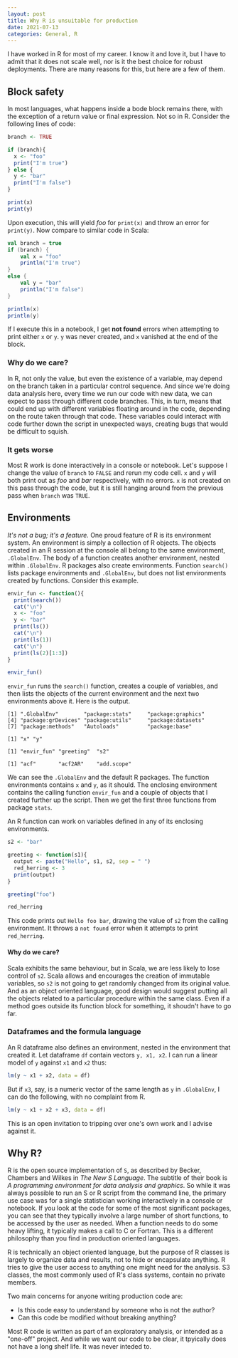 ```yaml
---
layout: post
title: Why R is unsuitable for production
date: 2021-07-13
categories: General, R
---
```


I have worked in R for most of my career. I know it and love it, but I have to admit that it does not scale well, nor is it the best choice for robust deployments. There are many reasons for this, but here are a few of them.

## Block safety

In most languages, what happens inside a bode block remains there, with the exception of a return value or final expression. Not so in R. Consider the following lines of code:

```r
branch <- TRUE

if (branch){
  x <- "foo"
  print("I'm true")
} else {
  y <- "bar"
  print("I'm false")
}

print(x)
print(y)
```

Upon execution, this will yield *foo* for `print(x)` and throw an error for `print(y)`. Now compare to similar code in Scala:

```scala
val branch = true
if (branch) {
    val x = "foo"
    println("I'm true")
}
else {
    val y = "bar"
    println("I'm false")
}

println(x)
println(y)
```

If I execute this in a notebook, I get **not found** errors when attempting to print either `x` or `y`. `y` was never created, and `x` vanished at the end of the block. 

### Why do we care?

In R, not only the value, but even the existence of a variable, may depend on the branch taken in a particular control sequence. And since we're doing data analysis here, every time we run our code with new data, we can expect to pass through different code branches. This, in turn, means that could end up with different variables floating around in the code, depending on the route taken through that code. These variables could interact with code further down the script in unexpected ways, creating bugs that would be difficult to squish.

### It gets worse

Most R work is done interactively in a console or notebook. Let's suppose I change the value of `branch` to `FALSE` and rerun my code cell. `x` and `y` will both print out as *foo* and *bar* respectively, with no errors. `x` is not created on this pass through the code, but it is still hanging around from the previous pass when `branch` was `TRUE`. 

## Environments

*It's not a bug; it's a feature.* One proud feature of R is its environment system. An environment is simply a collection of R objects. The objects created in an R session at the console all belong to the same environment, `.GlobalEnv`. The body of a function creates another environment, nested within `.GlobalEnv`. R packages also create environments. Function `search()` lists package environments and `.GlobalEnv`, but does not list environments created by functions. Consider this example.

```r
envir_fun <- function(){
  print(search())
  cat("\n")
  x <- "foo"
  y <- "bar"
  print(ls())
  cat("\n")
  print(ls(1))
  cat("\n")
  print(ls(2)[1:3])
}

envir_fun()
```

`envir_fun` runs the `search()` function, creates a couple of variables, and then lists the objects of the current environment and the next two environments above it. Here is the output.

```
[1] ".GlobalEnv"        "package:stats"     "package:graphics" 
[4] "package:grDevices" "package:utils"     "package:datasets" 
[7] "package:methods"   "Autoloads"         "package:base"     

[1] "x" "y"

[1] "envir_fun" "greeting"  "s2"       

[1] "acf"       "acf2AR"    "add.scope"
```

We can see the `.GlobalEnv` and the default R packages. The function environments contains `x` and `y`, as it should. The enclosing environment contains the calling function `envir_fun` and a couple of objects that I created further up the script. Then we get the first three functions from package `stats`.

An R function can work on variables defined in any of its enclosing environments.


```r 
s2 <- "bar"

greeting <- function(s1){
  output <- paste("Hello", s1, s2, sep = " ")
  red_herring <- 3
  print(output)
}

greeting("foo")

red_herring
```

This code prints out `Hello foo bar`, drawing the value of  `s2` from the calling environment. It throws a `not found` error when it attempts to print `red_herring`.

#### Why do we care?

Scala exhibits the same behaviour, but in Scala, we are less likely to lose control of `s2`. Scala allows and encourages the creation of immutable variables, so `s2` is not going to get randomly changed from its original value. And as an object oriented language, good design would suggest putting all the objects related to a particular procedure within the same class. Even if a method goes outside its function block for something, it shoudn't have to go far. 

### Dataframes and the formula language

An R dataframe also defines an environment, nested in the environment that created it. Let dataframe `df` contain vectors `y, x1, x2`. I can run a linear model of `y` against `x1` and `x2` thus:

```r
lm(y ~ x1 + x2, data = df)
```

But if `x3`, say, is a numeric vector of the same length as `y` in `.GlobalEnv`, I can do the following, with no complaint from R.

```r
lm(y ~ x1 + x2 + x3, data = df)
```

This is an open invitation to tripping over one's own work and I advise against it.

## Why R?

R is the open source implementation of `S`, as described by Becker, Chambers and Wilkes in *The New S Language*. The subtitle of their book is *A programming environment for data analysis and graphics*. So while it was always possible to run an S or R script from the command line, the primary use case was for a single statistician working interactively in a console or notebook. If you look at the code for some of the most significant packages, you can see that they typically involve a large number of short functions, to be accessed by the user as needed. When a function needs to do some heavy lifting, it typically makes a call to C or Fortran. This is a different philosophy than you find in production oriented languages.

R is technically an object oriented language, but the purpose of R classes is largely to organize data and results, not to hide or encapsulate anything. R tries to give the user access to anything one might need for the analysis. S3 classes, the most commonly used of R's class systems, contain no private members.

Two main concerns for anyone writing production code are:

* Is this code easy to understand by someone who is not the author?
* Can this code be modified without breaking anything? 

Most R code is written as part of an exploratory analysis, or intended as a "one-off" project. And while we want our code to be clear, it tpyically does not have a long shelf life. It was never inteded to.
